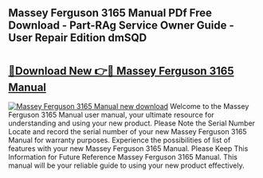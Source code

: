 ## Massey Ferguson 3165 Manual PDf Free Download - Part-RAg Service Owner Guide - User Repair Edition dmSQD

# <h2><a href="http://bc9109.oget.top/?id=Massey+Ferguson+3165+Manual">🔗Download New 👉🔴 Massey Ferguson 3165 Manual</a></h2>

[![Massey Ferguson 3165 Manual new download](https://i.imgur.com/5g1atiW.png)](http://bc9109.oget.top/?id=Massey+Ferguson+3165+Manual)
Welcome to the Massey Ferguson 3165 Manual user manual, your ultimate resource for understanding and using your new product. Please Note the Serial Number Locate and record the serial number of your new Massey Ferguson 3165 Manual for warranty purposes. Experience the possibilities of list of features with your new Massey Ferguson 3165 Manual. Please Keep This Information for Future Reference Massey Ferguson 3165 Manual. This manual will be your reliable guide to using your new product effectively.
